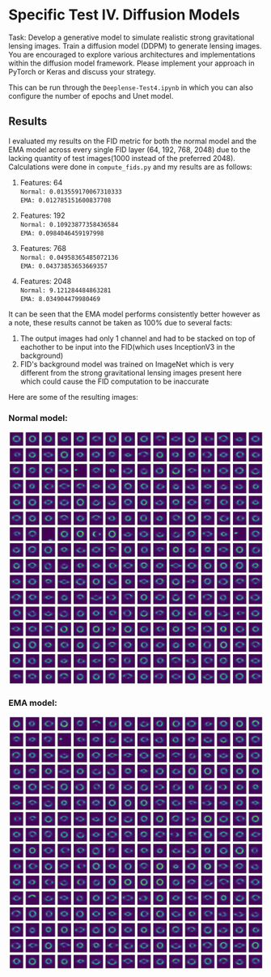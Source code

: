 # Specific Test IV. Diffusion Models

Task: Develop a generative model to simulate realistic strong gravitational lensing images. Train a diffusion model (DDPM) to generate lensing images. You are encouraged to explore various architectures and implementations within the diffusion model framework. Please implement your approach in PyTorch or Keras and discuss your strategy.

This can be run through the `Deeplense-Test4.ipynb` in which you can also configure the number of epochs and Unet model.

## Results

I evaluated my results on the FID metric for both the normal model and the EMA model across every single FID layer (64, 192, 768, 2048) due to the lacking quantity of test images(1000 instead of the preferred 2048). Calculations were done in `compute_fids.py` and my results are as follows:

1. Features: 64\
   `Normal: 0.013559170067310333`\
   `EMA: 0.012785151600837708`

2. Features: 192\
   `Normal: 0.10923877358436584`\
   `EMA: 0.0984046459197998`

3. Features: 768\
   `Normal: 0.04958365485072136`\
   `EMA: 0.04373853653669357`

4. Features: 2048\
   `Normal: 9.121284484863281`\
   `EMA: 8.034904479980469`

It can be seen that the EMA model performs consistently better however as a note, these results cannot be taken as 100% due to several facts:

1. The output images had only 1 channel and had to be stacked on top of eachother to be input into the FID(which uses InceptionV3 in the background)
2. FID's background model was trained on ImageNet which is very different from the strong gravitational lensing images present here which could cause the FID computation to be inaccurate

Here are some of the resulting images:

### Normal model:

![screenshot](assets/normal.png)

### EMA model:

![screenshot](assets/ema.png)
